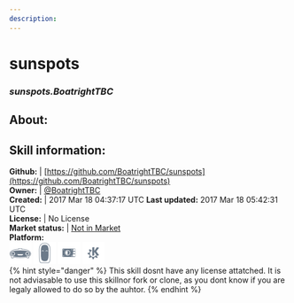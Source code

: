 ```yaml
---  
description:   
---  
```

# sunspots  
### _sunspots.BoatrightTBC_  
## About:  


## Skill information:  
**Github:** | [https://github.com/BoatrightTBC/sunspots](https://github.com/BoatrightTBC/sunspots)  
**Owner:** | [@BoatrightTBC](https://github.com/BoatrightTBC)  
**Created:** | 2017 Mar 18 04:37:17 UTC  **Last updated:** 2017 Mar 18 05:42:31 UTC  
**License:** | No License  
**Market status:** | [Not in Market](https://market.mycroft.ai/skill/)  
**Platform:**  
 ![](../.gitbook/assets/mark-1-icon.png)  ![](../.gitbook/assets/mark-2-icon.png)  ![](../.gitbook/assets/picroft-icon.png)  ![](../.gitbook/assets/kde.png)   
{% hint style="danger" %}
This skill dosnt have any license attatched. It is not adviasable to use this skillnor fork or clone, as you dont know if you are legaly allowed to do so by the auhtor.
{% endhint %}
